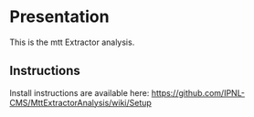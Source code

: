 # Presentation

This is the mtt Extractor analysis.

## Instructions

Install instructions are available here: https://github.com/IPNL-CMS/MttExtractorAnalysis/wiki/Setup
